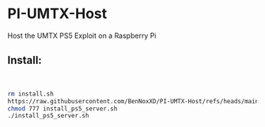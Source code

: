 # PI-UMTX-Host
Host the UMTX PS5 Exploit on a Raspberry Pi

## Install:

<br>

```sh
rm install.sh
https://raw.githubusercontent.com/BenNoxXD/PI-UMTX-Host/refs/heads/main/install_ps5_server.sh
chmod 777 install_ps5_server.sh
./install_ps5_server.sh
```

<br>
